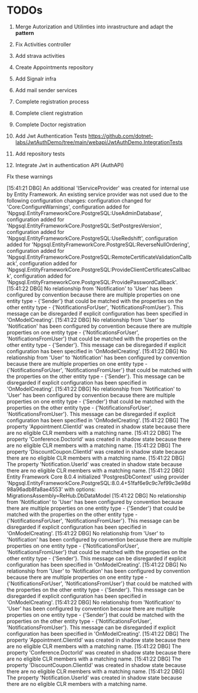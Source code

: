 # TODOs
1. Merge Autorization and Utilinties into inrastructure and adapt the <b>pattern</b>

1. Fix Activities controller
1. Add strava activities


1. Create Appointments repository
2. Add Signalr infra
3. Add mail sender services
4. Complete registration process
5. Complete client registration
6. Complete Doctor registration 
3. Add Jwt Authentication Tests https://github.com/dotnet-labs/JwtAuthDemo/tree/main/webapi/JwtAuthDemo.IntegrationTests 
2. Add repository tests
4. Integrate Jwt in authentication API  (AuthAPI)

FIx these warnings

[15:41:21 DBG] An additional 'IServiceProvider' was created for internal use by Entity Framework. An existing service provider was not used due to the following configuration changes: configuration changed for 'Core:ConfigureWarnings', configuration added for 'Npgsql.EntityFrameworkCore.PostgreSQL:UseAdminDatabase', configuration added for 'Npgsql.EntityFrameworkCore.PostgreSQL:SetPostgresVersion', configuration added for 'Npgsql.EntityFrameworkCore.PostgreSQL:UseRedshift', configuration added for 'Npgsql.EntityFrameworkCore.PostgreSQL:ReverseNullOrdering', configuration added for 'Npgsql.EntityFrameworkCore.PostgreSQL:RemoteCertificateValidationCallback', configuration added for 'Npgsql.EntityFrameworkCore.PostgreSQL:ProvideClientCertificatesCallback', configuration added for 'Npgsql.EntityFrameworkCore.PostgreSQL:ProvidePasswordCallback'.
[15:41:22 DBG] No relationship from 'Notification' to 'User' has been configured by convention because there are multiple properties on one entity type - {'Sender'} that could be matched with the properties on the other entity type - {'NotificationsForUser', 'NotificationsFromUser'}. This message can be disregarded if explicit configuration has been specified in 'OnModelCreating'.
[15:41:22 DBG] No relationship from 'User' to 'Notification' has been configured by convention because there are multiple properties on one entity type - {'NotificationsForUser', 'NotificationsFromUser'} that could be matched with the properties on the other entity type - {'Sender'}. This message can be disregarded if explicit configuration has been specified in 'OnModelCreating'.
[15:41:22 DBG] No relationship from 'User' to 'Notification' has been configured by convention because there are multiple properties on one entity type - {'NotificationsForUser', 'NotificationsFromUser'} that could be matched with the properties on the other entity type - {'Sender'}. This message can be disregarded if explicit configuration has been specified in 'OnModelCreating'.
[15:41:22 DBG] No relationship from 'Notification' to 'User' has been configured by convention because there are multiple properties on one entity type - {'Sender'} that could be matched with the properties on the other entity type - {'NotificationsForUser', 'NotificationsFromUser'}. This message can be disregarded if explicit configuration has been specified in 'OnModelCreating'.
[15:41:22 DBG] The property 'Appointment.ClientId' was created in shadow state because there are no eligible CLR members with a matching name.
[15:41:22 DBG] The property 'Conference.DoctorId' was created in shadow state because there are no eligible CLR members with a matching name.
[15:41:22 DBG] The property 'DiscountCoupon.ClientId' was created in shadow state because there are no eligible CLR members with a matching name.
[15:41:22 DBG] The property 'Notification.UserId' was created in shadow state because there are no eligible CLR members with a matching name.
[15:41:22 DBG] Entity Framework Core 8.0.4 initialized 'PostgresDbContext' using provider 'Npgsql.EntityFrameworkCore.PostgreSQL:8.0.4+51faf6e9c9c7ef99c3e98d98a96adb8fa8ae4553' with options: MigrationsAssembly=ReHub.DbDataModel
[15:41:22 DBG] No relationship from 'Notification' to 'User' has been configured by convention because there are multiple properties on one entity type - {'Sender'} that could be matched with the properties on the other entity type - {'NotificationsForUser', 'NotificationsFromUser'}. This message can be disregarded if explicit configuration has been specified in 'OnModelCreating'.
[15:41:22 DBG] No relationship from 'User' to 'Notification' has been configured by convention because there are multiple properties on one entity type - {'NotificationsForUser', 'NotificationsFromUser'} that could be matched with the properties on the other entity type - {'Sender'}. This message can be disregarded if explicit configuration has been specified in 'OnModelCreating'.
[15:41:22 DBG] No relationship from 'User' to 'Notification' has been configured by convention because there are multiple properties on one entity type - {'NotificationsForUser', 'NotificationsFromUser'} that could be matched with the properties on the other entity type - {'Sender'}. This message can be disregarded if explicit configuration has been specified in 'OnModelCreating'.
[15:41:22 DBG] No relationship from 'Notification' to 'User' has been configured by convention because there are multiple properties on one entity type - {'Sender'} that could be matched with the properties on the other entity type - {'NotificationsForUser', 'NotificationsFromUser'}. This message can be disregarded if explicit configuration has been specified in 'OnModelCreating'.
[15:41:22 DBG] The property 'Appointment.ClientId' was created in shadow state because there are no eligible CLR members with a matching name.
[15:41:22 DBG] The property 'Conference.DoctorId' was created in shadow state because there are no eligible CLR members with a matching name.
[15:41:22 DBG] The property 'DiscountCoupon.ClientId' was created in shadow state because there are no eligible CLR members with a matching name.
[15:41:22 DBG] The property 'Notification.UserId' was created in shadow state because there are no eligible CLR members with a matching name.
